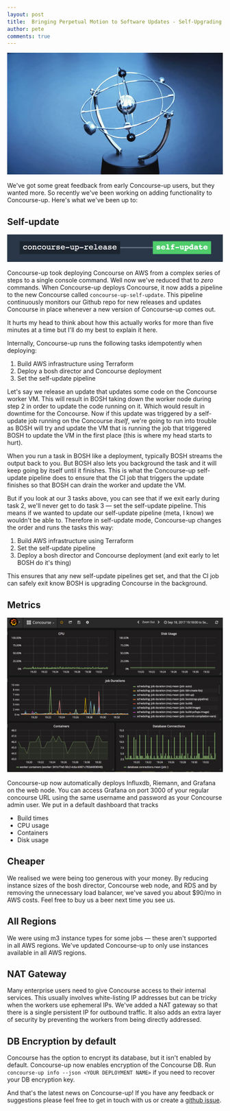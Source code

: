 ```yaml
---
layout: post
title:  Bringing Perpetual Motion to Software Updates - Self-Upgrading Concourse CI
author: pete
comments: true
---
```


<img src="/images/blog/perpetual-motion.jpg" class="image fit" />

We've got some great feedback from early Concourse-up users, but they wanted more. So recently we've been working on adding functionality to Concourse-up. Here's what we've been up to:

## Self-update

<img src="/images/blog/self-update.png" class="image fit" />

Concourse-up took deploying Concourse on AWS from a complex series of steps to a single console command. Well now we've reduced that to _zero_ commands. When Concourse-up deploys Concourse, it now adds a pipeline to the new Concourse called `concourse-up-self-update`. This pipeline continuously monitors our Github repo for new releases and updates Concourse in place whenever a new version of Concourse-up comes out.

It hurts my head to think about how this actually works for more than five minutes at a time but I'll do my best to explain it here.

Internally, Concourse-up runs the following tasks idempotently when deploying:

1. Build AWS infrastructure using Terraform
1. Deploy a bosh director and Concourse deployment
1. Set the self-update pipeline

Let's say we release an update that updates some code on the Concourse worker VM. This will result in BOSH taking down the worker node during step 2 in order to update the code running on it. Which would result in downtime for the Concourse. Now if this update was triggered by a self-update job running on the Concourse _itself_, we're going to run into trouble as BOSH will try and update the VM that is running the job that triggered BOSH to update the VM in the first place (this is where my head starts to hurt).

When you run a task in BOSH like a deployment, typically BOSH streams the output back to you. But BOSH also lets you background the task and it will keep going by itself until it finishes. This is what the Concourse-up self-update pipeline does to ensure that the CI job that triggers the update finishes so that BOSH can drain the worker and update the VM.

But if you look at our 3 tasks above, you can see that if we exit early during task 2, we'll never get to do task 3 — set the self-update pipeline. This means if we wanted to update our self-update pipeline (meta, I know) we wouldn't be able to. Therefore in self-update mode, Concourse-up changes the order and runs the tasks this way:

1. Build AWS infrastructure using Terraform
1. Set the self-update pipeline
1. Deploy a bosh director and Concourse deployment (and exit early to let BOSH do it's thing)

This ensures that any new self-update pipelines get set, and that the CI job can safely exit know BOSH is upgrading Concourse in the background.

## Metrics

<img src="/images/blog/ci-metrics.png" class="image fit" />

Concourse-up now automatically deploys Influxdb, Riemann, and Grafana on the web node. You can access Grafana on port 3000 of your regular concourse URL using the same username and password as your Concourse admin user. We put in a default dashboard that tracks

* Build times
* CPU usage
* Containers
* Disk usage

## Cheaper

We realised we were being too generous with your money. By reducing instance sizes of the bosh director, Concourse web node, and RDS and by removing the unnecessary load balancer, we've saved you about $90/mo in AWS costs. Feel free to buy us a beer next time you see us.

## All Regions

We were using m3 instance types for some jobs — these aren't supported in all AWS regions. We've updated Concourse-up to only use instances available in all AWS regions.

## NAT Gateway

Many enterprise users need to give Concourse access to their internal services. This usually involves white-listing IP addresses but can be tricky when the workers use ephemeral IPs. We've added a NAT gateway so that there is a single persistent IP for outbound traffic. It also adds an extra layer of security by preventing the workers from being directly addressed.

## DB Encryption by default

Concourse has the option to encrypt its database, but it isn't enabled by default. Concourse-up now enables encryption of the Concourse DB. Run `concourse-up info --json <YOUR DEPLOYMENT NAME>` if you need to recover your DB encryption key.

And that's the latest news on Concourse-up! If you have any feedback or suggestions please feel free to get in touch with us or create a [github issue](github.com/EngineerBetter/concourse-up).
